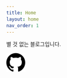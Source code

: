 ```yaml
---
title: Home
layout: home
nav_order: 1
---
```

별 것 없는 블로그입니다.

[![GitHub](/assets/images/github.png)](https://github.com/aloaiyo)
